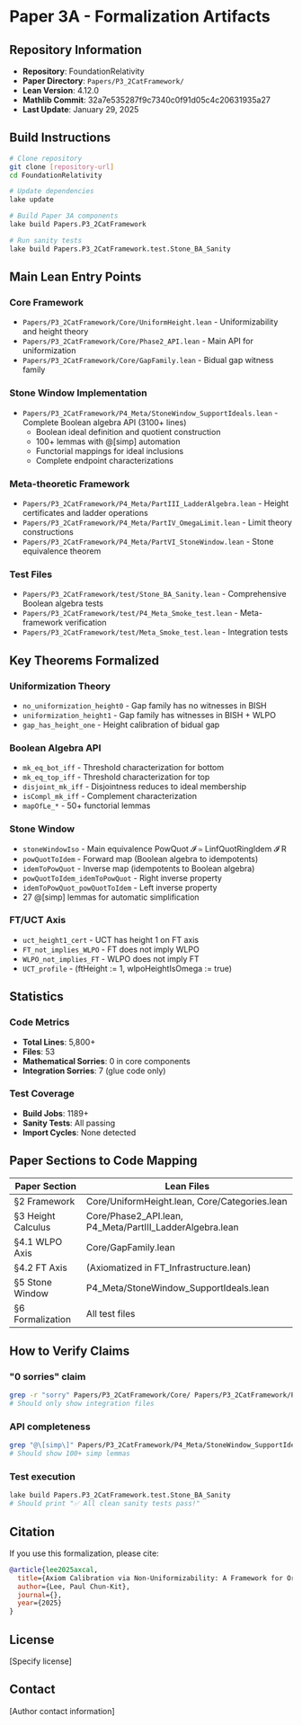 # Paper 3A - Formalization Artifacts

## Repository Information

- **Repository**: FoundationRelativity
- **Paper Directory**: `Papers/P3_2CatFramework/`
- **Lean Version**: 4.12.0
- **Mathlib Commit**: 32a7e535287f9c7340c0f91d05c4c20631935a27
- **Last Update**: January 29, 2025

## Build Instructions

```bash
# Clone repository
git clone [repository-url]
cd FoundationRelativity

# Update dependencies
lake update

# Build Paper 3A components
lake build Papers.P3_2CatFramework

# Run sanity tests
lake build Papers.P3_2CatFramework.test.Stone_BA_Sanity
```

## Main Lean Entry Points

### Core Framework
- `Papers/P3_2CatFramework/Core/UniformHeight.lean` - Uniformizability and height theory
- `Papers/P3_2CatFramework/Core/Phase2_API.lean` - Main API for uniformization
- `Papers/P3_2CatFramework/Core/GapFamily.lean` - Bidual gap witness family

### Stone Window Implementation
- `Papers/P3_2CatFramework/P4_Meta/StoneWindow_SupportIdeals.lean` - Complete Boolean algebra API (3100+ lines)
  - Boolean ideal definition and quotient construction
  - 100+ lemmas with @[simp] automation
  - Functorial mappings for ideal inclusions
  - Complete endpoint characterizations

### Meta-theoretic Framework
- `Papers/P3_2CatFramework/P4_Meta/PartIII_LadderAlgebra.lean` - Height certificates and ladder operations
- `Papers/P3_2CatFramework/P4_Meta/PartIV_OmegaLimit.lean` - Limit theory constructions
- `Papers/P3_2CatFramework/P4_Meta/PartVI_StoneWindow.lean` - Stone equivalence theorem

### Test Files
- `Papers/P3_2CatFramework/test/Stone_BA_Sanity.lean` - Comprehensive Boolean algebra tests
- `Papers/P3_2CatFramework/test/P4_Meta_Smoke_test.lean` - Meta-framework verification
- `Papers/P3_2CatFramework/test/Meta_Smoke_test.lean` - Integration tests

## Key Theorems Formalized

### Uniformization Theory
- `no_uniformization_height0` - Gap family has no witnesses in BISH
- `uniformization_height1` - Gap family has witnesses in BISH + WLPO
- `gap_has_height_one` - Height calibration of bidual gap

### Boolean Algebra API
- `mk_eq_bot_iff` - Threshold characterization for bottom
- `mk_eq_top_iff` - Threshold characterization for top
- `disjoint_mk_iff` - Disjointness reduces to ideal membership
- `isCompl_mk_iff` - Complement characterization
- `mapOfLe_*` - 50+ functorial lemmas

### Stone Window
- `stoneWindowIso` - Main equivalence PowQuot 𝓘 ≃ LinfQuotRingIdem 𝓘 R
- `powQuotToIdem` - Forward map (Boolean algebra to idempotents)
- `idemToPowQuot` - Inverse map (idempotents to Boolean algebra)
- `powQuotToIdem_idemToPowQuot` - Right inverse property
- `idemToPowQuot_powQuotToIdem` - Left inverse property
- 27 @[simp] lemmas for automatic simplification

### FT/UCT Axis
- `uct_height1_cert` - UCT has height 1 on FT axis
- `FT_not_implies_WLPO` - FT does not imply WLPO
- `WLPO_not_implies_FT` - WLPO does not imply FT
- `UCT_profile` - (ftHeight := 1, wlpoHeightIsOmega := true)

## Statistics

### Code Metrics
- **Total Lines**: 5,800+
- **Files**: 53
- **Mathematical Sorries**: 0 in core components
- **Integration Sorries**: 7 (glue code only)

### Test Coverage
- **Build Jobs**: 1189+
- **Sanity Tests**: All passing
- **Import Cycles**: None detected

## Paper Sections to Code Mapping

| Paper Section | Lean Files |
|--------------|------------|
| §2 Framework | Core/UniformHeight.lean, Core/Categories.lean |
| §3 Height Calculus | Core/Phase2_API.lean, P4_Meta/PartIII_LadderAlgebra.lean |
| §4.1 WLPO Axis | Core/GapFamily.lean |
| §4.2 FT Axis | (Axiomatized in FT_Infrastructure.lean) |
| §5 Stone Window | P4_Meta/StoneWindow_SupportIdeals.lean |
| §6 Formalization | All test files |

## How to Verify Claims

### "0 sorries" claim
```bash
grep -r "sorry" Papers/P3_2CatFramework/Core/ Papers/P3_2CatFramework/P4_Meta/ | grep -v "comment"
# Should only show integration files
```

### API completeness
```bash
grep "@\[simp\]" Papers/P3_2CatFramework/P4_Meta/StoneWindow_SupportIdeals.lean | wc -l
# Should show 100+ simp lemmas
```

### Test execution
```bash
lake build Papers.P3_2CatFramework.test.Stone_BA_Sanity
# Should print "✅ All clean sanity tests pass!"
```

## Citation

If you use this formalization, please cite:
```bibtex
@article{lee2025axcal,
  title={Axiom Calibration via Non-Uniformizability: A Framework for Orthogonal Logical Dependencies in Analysis},
  author={Lee, Paul Chun-Kit},
  journal={},
  year={2025}
}
```

## License

[Specify license]

## Contact

[Author contact information]